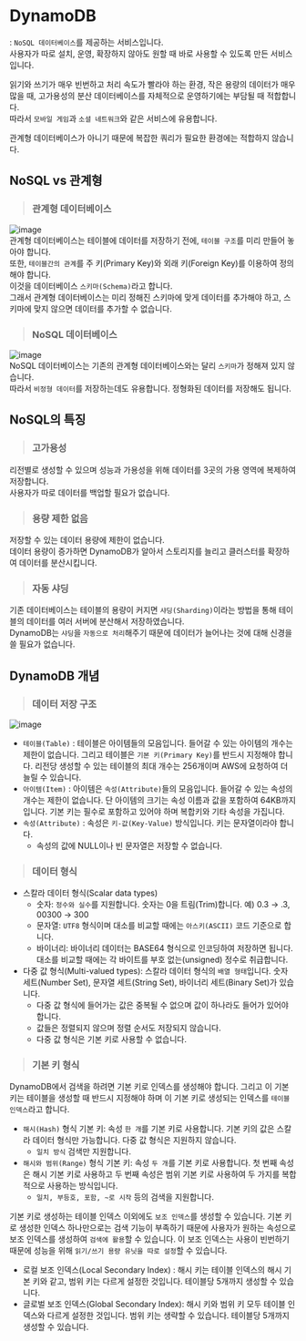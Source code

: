 # DynamoDB

: `NoSQL 데이터베이스`를 제공하는 서비스입니다.   
사용자가 따로 설치, 운영, 확장하지 않아도 원할 때 바로 사용할 수 있도록 만든 서비스입니다.

읽기와 쓰기가 매우 빈번하고 처리 속도가 빨라야 하는 환경, 작은 용량의 데이터가 매우 많을 때, 고가용성의 분산 데이터베이스를 자체적으로 운영하기에는 부담될 때 적합합니다.   
따라서 `모바일 게임`과 `소셜 네트워크`와 같은 서비스에 유용합니다.   

관계형 데이터베이스가 아니기 때문에 복잡한 쿼리가 필요한 환경에는 적합하지 않습니다.

## NoSQL vs 관계형

> <h3>관계형 데이터베이스</h3>

![image](https://user-images.githubusercontent.com/43658658/146698193-9a0e4b84-5d4a-4c95-8623-5725f07cbc32.png)   
관계형 데이터베이스는 테이블에 데이터를 저장하기 전에, `테이블 구조`를 미리 만들어 놓아야 합니다.   
또한, `테이블간의 관계`를 주 키(Primary Key)와 외래 키(Foreign Key)를 이용하여 정의해야 합니다.   
이것을 데이터베이스 `스키마(Schema)`라고 합니다.   
그래서 관계형 데이터베이스는 미리 정해진 스키마에 맞게 데이터를 추가해야 하고, 스키마에 맞지 않으면 데이터를 추가할 수 없습니다.

> <h3>NoSQL 데이터베이스</h3>

![image](https://user-images.githubusercontent.com/43658658/146698258-59928340-415d-428e-bac1-d388ca06a412.png)   
NoSQL 데이터베이스는 기존의 관계형 데이터베이스와는 달리 `스키마`가 정해져 있지 않습니다.   
따라서 `비정형 데이터`를 저장하는데도 유용합니다. 정형화된 데이터를 저장해도 됩니다.

## NoSQL의 특징

> <h3>고가용성</h3>

리전별로 생성할 수 있으며 성능과 가용성을 위해 데이터를 3곳의 가용 영역에 복제하여 저장합니다.   
사용자가 따로 데이터를 백업할 필요가 없습니다.

> <h3>용량 제한 없음</h3>

저장할 수 있는 데이터 용량에 제한이 없습니다.   
데이터 용량이 증가하면 DynamoDB가 알아서 스토리지를 늘리고 클러스터를 확장하여 데이터를 분산시킵니다.

> <h3>자동 샤딩</h3>

기존 데이터베이스는 테이블의 용량이 커지면 `샤딩(Sharding)`이라는 방법을 통해 테이블의 데이터를 여러 서버에 분산해서 저장하였습니다.   
DynamoDB는 `샤딩`을 `자동으로 처리`해주기 때문에 데이터가 늘어나는 것에 대해 신경을 쓸 필요가 없습니다.

## DynamoDB 개념

> <h3>데이터 저장 구조</h3>

![image](https://user-images.githubusercontent.com/43658658/146698258-59928340-415d-428e-bac1-d388ca06a412.png)   
* `테이블(Table)` : 테이블은 아이템들의 모음입니다. 들어갈 수 있는 아이템의 개수는 제한이 없습니다. 그리고 테이블은 `기본 키(Primary Key)`를 반드시 지정해야 합니다. 리전당 생성할 수 있는 테이블의 최대 개수는 256개이며 AWS에 요청하여 더 늘릴 수 있습니다.
* `아이템(Item)` : 아이템은 `속성(Attribute)`들의 모음입니다. 들어갈 수 있는 속성의 개수는 제한이 없습니다. 단 아이템의 크기는 속성 이름과 값을 포함하여 64KB까지입니다. 기본 키는 필수로 포함하고 있어야 하며 복합키와 기타 속성을 가집니다.
* `속성(Attribute)` : 속성은 `키-값(Key-Value)` 방식입니다. 키는 문자열이라야 합니다.
  - 속성의 값에 NULL이나 빈 문자열은 저장할 수 없습니다. 

> <h3>데이터 형식</h3>

* 스칼라 데이터 형식(Scalar data types)
  - 숫자: `정수와 실수`를 지원합니다. 숫자는 0을 트림(Trim)합니다. 예) 0.3 → .3, 00300 → 300
  - 문자열: `UTF8` 형식이며 대소를 비교할 때에는 `아스키(ASCII)` 코드 기준으로 합니다.
  - 바이너리: 바이너리 데이터는 BASE64 형식으로 인코딩하여 저장하면 됩니다. 대소를 비교할 때에는 각 바이트를 부호 없는(unsigned) 정수로 취급합니다.
* 다중 값 형식(Multi-valued types): 스칼라 데이터 형식의 `배열 형태`입니다. 숫자 세트(Number Set), 문자열 세트(String Set), 바이너리 세트(Binary Set)가 있습니다. 
  - 다중 값 형식에 들어가는 값은 중복될 수 없으며 값이 하나라도 들어가 있어야 합니다. 
  - 값들은 정렬되지 않으며 정렬 순서도 저장되지 않습니다. 
  - 다중 값 형식은 기본 키로 사용할 수 없습니다.

> <h3>기본 키 형식</h3>

DynamoDB에서 검색을 하려면 기본 키로 인덱스를 생성해야 합니다. 그리고 이 기본 키는 테이블을 생성할 때 반드시 지정해야 하며 이 기본 키로 생성되는 인덱스를 `테이블 인덱스`라고 합니다.

* `해시(Hash)` 형식 기본 키: 속성 `한 개`를 기본 키로 사용합니다. 기본 키의 값은 스칼라 데이터 형식만 가능합니다. 다중 값 형식은 지원하지 않습니다.
  - `일치 방식` 검색만 지원합니다. 
* `해시와 범위(Range)` 형식 기본 키: 속성 `두 개`를 기본 키로 사용합니다. 첫 번째 속성은 해시 기본 키로 사용하고 두 번째 속성은 범위 기본 키로 사용하여 두 가지를 복합적으로 사용하는 방식입니다.
  - `일치, 부등호, 포함, ~로 시작` 등의 검색을 지원합니다.

기본 키로 생성하는 테이블 인덱스 이외에도 `보조 인덱스`를 생성할 수 있습니다. 기본 키로 생성한 인덱스 하나만으로는 검색 기능이 부족하기 때문에 사용자가 원하는 속성으로 보조 인덱스를 생성하여 `검색에 활용`할 수 있습니다. 이 보조 인덱스는 사용이 빈번하기 때문에 성능을 위해 `읽기/쓰기 용량 유닛을 따로 설정`할 수 있습니다.

* 로컬 보조 인덱스(Local Secondary Index) : 해시 키는 테이블 인덱스의 해시 기본 키와 같고, 범위 키는 다르게 설정한 것입니다. 테이블당 5개까지 생성할 수 있습니다.
* 글로벌 보조 인덱스(Global Secondary Index): 해시 키와 범위 키 모두 테이블 인덱스와 다르게 설정한 것입니다. 범위 키는 생략할 수 있습니다. 테이블당 5개까지 생성할 수 있습니다.





































